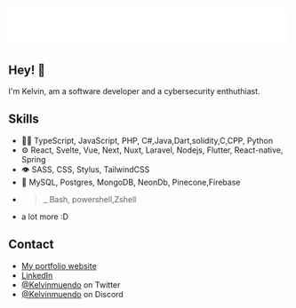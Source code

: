 <h1 align="center">
  <img src="name.svg" alt="Kelvin Muendo" />
</h1>

## Hey! 👋
I'm Kelvin, am a software developer and a cybersecurity enthuthiast.

## Skills
- 👨‍💻 TypeScript, JavaScript, PHP, C#,Java,Dart,solidity,C,CPP, Python
- ⚙️ React, Svelte, Vue, Next, Nuxt, Laravel, Nodejs, Flutter, React-native, Spring
- 👁️ SASS, CSS, Stylus, TailwindCSS
- 💽 MySQL, Postgres, MongoDB, NeonDb, Pinecone,Firebase
-  >_ Bash, powershell,Zshell
+ a lot more :D

## Contact
- [My portfolio website](https://kelvinmuendo.vercel.app)
- [LinkedIn](www.linkedin.com/in/kevin-muendo-372928261)
- [@Kelvinmuendo](https://twitter.com/kelvinmuendo) on Twitter
- [@Kelvinmuendo](./) on Discord
